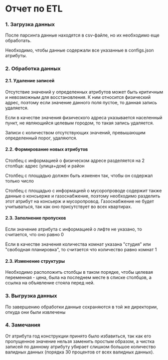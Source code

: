# Отчет по ETL
### 1. Загрузка данных
После парсинга данные находятся в csv-файле, но их необходимо еще обработать.

Необходимо, чтобы данные содержали все указанные в configs.json атрибуты.

### 2. Обработка данных
#### 2.1. Удаление записей
Отсутствие значений у определенных атрибутов может быть критичным и невозможным для восстановления.
К ним относится физический адрес, поэтому если значение данного поля пустое, то данная запись удаляется.

Если в качестве значения физического адреса указывается населенный пункт, не являющийся целевым городом, 
то такая запись удаляется.

Записи с количеством отсутствующих значений, превышающим определенный порог, удаляются.

#### 2.2. Формирование новых атрибутов
Столбец с информацией о физическом адресе разделяется на 2 столбца: адрес (улица+дом) и район

Столбец с площадью должен быть изменен так, чтобы он содержал только число

Столбец с площадью с информацией о мусоропроводе содержит также данные о консьерже и газоснабжение, поэтому необходимо разделить этот атрибут на консьерж и мусоропровод. Газоснабжение не будет учитываться, так как оно присутствует во всех квартирах.

#### 2.3. Заполнение пропусков
Если значение атрибута с информацией о лифте не указано, то считается, что оно равно 0

Если в качестве значения количества комнат указана "студия" или "свободная планировка", то считается что количество равно комнат 1

#### 2.3. Изменение структуры
Необходимо расположить столбцы в таком порядке, чтобы целевая переменная - цена, была на последнем месте в списке столбцов, а ссылка на объявление стояла перед ней.

### 3. Выгрузка данных
По завершению обработки данные сохраняются в той же директории, откуда они были извлечены


### 4. Замечания
От атрибута год конструкции принято было избавиться, так как его пропущенное значение нельзя заменить простым образом, а чистка записей по данному атрибуту убирает слишком большое количество валидных данных (порядка 30 процентов от всех валидных данных).
